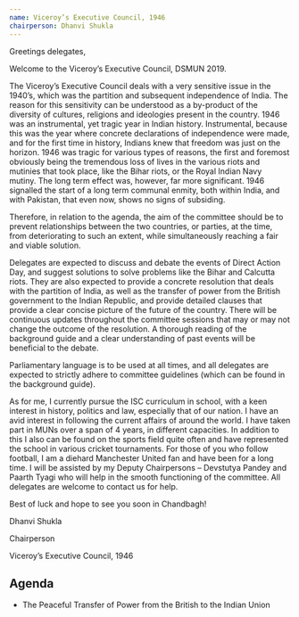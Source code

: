 ```yaml
---
name: Viceroy’s Executive Council, 1946
chairperson: Dhanvi Shukla
---
```


Greetings delegates,

Welcome to the Viceroy’s Executive Council, DSMUN 2019.

The Viceroy’s Executive Council deals with a very sensitive issue in the 1940’s, which was the partition and subsequent independence of India. The reason for this sensitivity can be understood as a by-product of the diversity of cultures, religions and ideologies present in the country. 1946 was an instrumental, yet tragic year in Indian history. Instrumental, because this was the year where concrete declarations of independence were made, and for the first time in history, Indians knew that freedom was just on the horizon. 1946 was tragic for various types of reasons, the first and foremost obviously being the tremendous loss of lives in the various riots and mutinies that took place, like the Bihar riots, or the Royal Indian Navy mutiny. The long term effect was, however, far more significant. 1946 signalled the start of a long term communal enmity, both within India, and with Pakistan, that even now, shows no signs of subsiding.

Therefore, in relation to the agenda, the aim of the committee should be to prevent relationships between the two countries, or parties, at the time, from deteriorating to such an extent, while simultaneously reaching a fair and viable solution.

Delegates are expected to discuss and debate the events of Direct Action Day, and suggest solutions to solve problems like the Bihar and Calcutta riots. They are also expected to provide a concrete resolution that deals with the partition of India, as well as the transfer of power from the British government to the Indian Republic, and provide detailed clauses that provide a clear concise picture of the future of the country. There will be continuous updates throughout the committee sessions that may or may not change the outcome of the resolution. A thorough reading of the background guide and a clear understanding of past events will be beneficial to the debate.

Parliamentary language is to be used at all times, and all delegates are expected to strictly adhere to committee guidelines (which can be found in the background guide).

As for me, I currently pursue the ISC curriculum in school, with a keen interest in history, politics and law, especially that of our nation. I have an avid interest in following the current affairs of around the world. I have taken part in MUNs over a span of 4 years, in different capacities. In addition to this I also can be found on the sports field quite often and have represented the school in various cricket tournaments. For those of you who follow football, I am a diehard Manchester United fan and have been for a long time. I will be assisted by my Deputy Chairpersons – Devstutya Pandey and Paarth Tyagi who will help in the smooth functioning of the committee. All delegates are welcome to contact us for help.

Best of luck and hope to see you soon in Chandbagh!

Dhanvi Shukla

Chairperson

Viceroy’s Executive Council, 1946

## Agenda

- The Peaceful Transfer of Power from the British to the Indian Union
